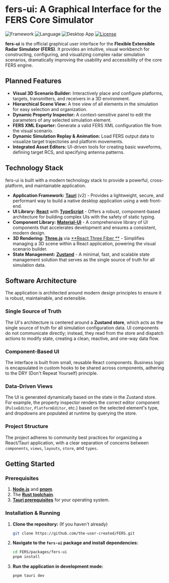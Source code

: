 # fers-ui: A Graphical Interface for the FERS Core Simulator

![Framework](https://img.shields.io/badge/Framework-React-61DAFB?logo=react)
![Language](https://img.shields.io/badge/Language-TypeScript-3178C6?logo=typescript)
![Desktop App](https://img.shields.io/badge/Tauri-v2-FFC336)
[![License](https://img.shields.io/badge/License-GPL--3.0-blue.svg)](https://opensource.org/licenses/GPL-3.0)

**fers-ui** is the official graphical user interface for the **Flexible Extensible Radar Simulator (FERS)**. It provides
an intuitive, visual workbench for constructing, configuring, and visualizing complex radar simulation scenarios,
dramatically improving the usability and accessibility of the core FERS engine.

## Planned Features

- **Visual 3D Scenario Builder:** Interactively place and configure platforms, targets, transmitters, and receivers in a
  3D environment.
- **Hierarchical Scene View:** A tree view of all elements in the simulation for easy selection and organization.
- **Dynamic Property Inspector:** A context-sensitive panel to edit the parameters of any selected simulation element.
- **FERS XML Exporter:** Generate a valid FERS XML configuration file from the visual scenario.
- **Dynamic Simulation Replay & Animation:** Load FERS output data to visualize target trajectories and platform
  movements.
- **Integrated Asset Editors:** UI-driven tools for creating basic waveforms, defining target RCS, and specifying
  antenna patterns.

## Technology Stack

fers-ui is built with a modern technology stack to provide a powerful, cross-platform, and maintainable application.

- **Application Framework:** [**Tauri**](https://tauri.app/) (v2) - Provides a lightweight, secure, and performant way
  to build a native desktop application using a web front-end.
- **UI Library:** [**React**](https://react.dev/) with [**TypeScript**](https://www.typescriptlang.org/) - Offers a
  robust, component-based architecture for building complex UIs with the safety of static typing.
- **Component Library:** [**Material-UI**](https://mui.com/material-ui/) - A comprehensive library of UI components that
  accelerates development and ensures a consistent, modern design.
- **3D Rendering:** [**Three.js**](https://threejs.org/) via [**React Three Fiber
  **](https://docs.pmnd.rs/react-three-fiber) - Simplifies managing a 3D scene within a React application, powering the
  visual scenario builder.
- **State Management:** [**Zustand**](https://docs.pmnd.rs/zustand) - A minimal, fast, and scalable state management
  solution that serves as the single source of truth for all simulation data.

## Software Architecture

The application is architected around modern design principles to ensure it is robust, maintainable, and extensible.

### Single Source of Truth

The UI's architecture is centered around a **Zustand store**, which acts as the single source of truth for all
simulation configuration data. UI components do not communicate directly; instead, they read from the store and dispatch
actions to modify state, creating a clean, reactive, and one-way data flow.

### Component-Based UI

The interface is built from small, reusable React components. Business logic is encapsulated in custom hooks to be
shared across components, adhering to the DRY (Don't Repeat Yourself) principle.

### Data-Driven Views

The UI is generated dynamically based on the state in the Zustand store. For example, the property inspector renders the
correct editor component (`PulseEditor`, `PlatformEditor`, etc.) based on the selected element's type, and dropdowns are
populated at runtime by querying the store.

### Project Structure

The project adheres to community best practices for organizing a React/Tauri application, with a clear separation of
concerns between `components`, `views`, `layouts`, `store`, and `types`.

## Getting Started

### Prerequisites

1. [**Node.js**](https://nodejs.org/) and [**pnpm**](https://pnpm.io/).
2. The [**Rust toolchain**](https://www.rust-lang.org/tools/install).
3. [**Tauri prerequisites**](https://tauri.app/start/prerequisites/) for your operating system.

### Installation & Running

1. **Clone the repository:** (If you haven't already)
   ```bash
   git clone https://github.com/the-user-created/FERS.git
   ```

2. **Navigate to the `fers-ui` package and install dependencies:**
   ```bash
   cd FERS/packages/fers-ui
   pnpm install
   ```

3. **Run the application in development mode:**
   ```bash
   pnpm tauri dev
   ```
